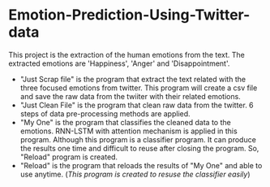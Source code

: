 # Emotion-Prediction-Using-Twitter-data
This project is the extraction of the human emotions from the text. The extracted emotions are 'Happiness', 'Anger' and 'Disappointment'.
- "Just Scrap file" is the program that extract the text related with the three focused emotions from twitter. This program will create a csv file and save the raw data from the twiiter with their related emotions.
- "Just Clean File" is the program that clean raw data from the twitter. 6 steps of data pre-processing methods are applied.
- "My One" is the program that classifies the cleaned data to the emotions. RNN-LSTM with attention mechanism is applied in this program. Although this program is a classifier program. It can produce the results one time and difficult to reuse after closing the program. So, "Reload" program is created.
- "Reload" is the program that reloads the results of "My One" and able to use anytime. (*This program is created to resuse the classifier easily*)
